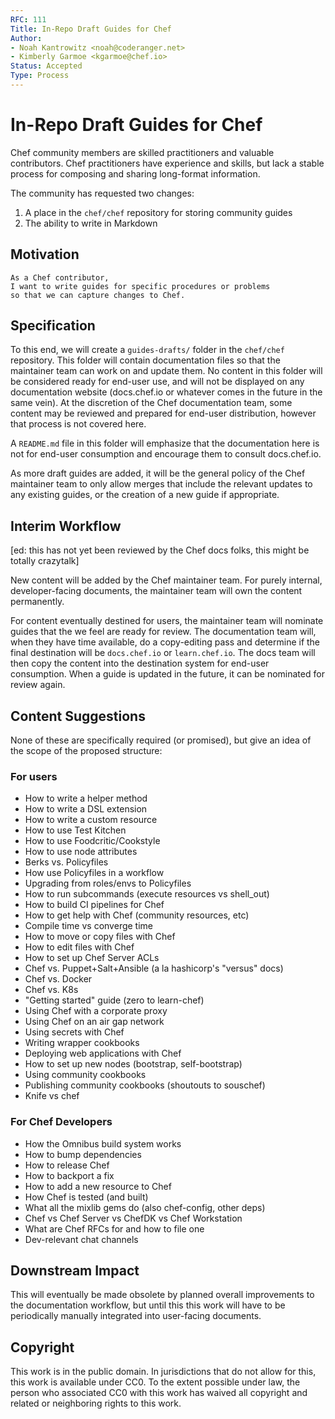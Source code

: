 ```yaml
---
RFC: 111
Title: In-Repo Draft Guides for Chef
Author:
- Noah Kantrowitz <noah@coderanger.net>
- Kimberly Garmoe <kgarmoe@chef.io>
Status: Accepted
Type: Process
---
```


# In-Repo Draft Guides for Chef

Chef community members are skilled practitioners and valuable contributors. Chef
practitioners have experience and skills, but lack a stable process for composing
and sharing long-format information.

The community has requested two changes:

1. A place in the `chef/chef` repository for storing community guides
2. The ability to write in Markdown

## Motivation

    As a Chef contributor,
    I want to write guides for specific procedures or problems
    so that we can capture changes to Chef.

## Specification

To this end, we will create a `guides-drafts/` folder in the `chef/chef` repository.
This folder will contain documentation files so that the maintainer team can
work on and update them. No content in this folder will be considered ready for
end-user use, and will not be displayed on any documentation website (docs.chef.io
or whatever comes in the future in the same vein). At the discretion of the Chef
documentation team, some content may be reviewed and prepared for end-user
distribution, however that process is not covered here.

A `README.md` file in this folder will emphasize that the documentation here is
not for end-user consumption and encourage them to consult docs.chef.io.

As more draft guides are added, it will be the general policy of the Chef
maintainer team to only allow merges that include the relevant updates to any
existing guides, or the creation of a new guide if appropriate.

## Interim Workflow

[ed: this has not yet been reviewed by the Chef docs folks, this might be totally crazytalk]

New content will be added by the Chef maintainer team. For purely internal,
developer-facing documents, the maintainer team will own the content permanently.

For content eventually destined for users, the maintainer team will nominate
guides that the we feel are ready for review. The documentation team will, when
they have time available, do a copy-editing pass and determine if the final
destination will be `docs.chef.io` or `learn.chef.io`. The docs team will then
copy the content into the destination system for end-user consumption. When a
guide is updated in the future, it can be nominated for review again.

## Content Suggestions

None of these are specifically required (or promised), but give an idea of the
scope of the proposed structure:

### For users

* How to write a helper method
* How to write a DSL extension
* How to write a custom resource
* How to use Test Kitchen
* How to use Foodcritic/Cookstyle
* How to use node attributes
* Berks vs. Policyfiles
* How use Policyfiles in a workflow
* Upgrading from roles/envs to Policyfiles
* How to run subcommands (execute resources vs shell_out)
* How to build CI pipelines for Chef
* How to get help with Chef (community resources, etc)
* Compile time vs converge time
* How to move or copy files with Chef
* How to edit files with Chef
* How to set up Chef Server ACLs
* Chef vs. Puppet+Salt+Ansible (a la hashicorp's "versus" docs)
* Chef vs. Docker
* Chef vs. K8s
* "Getting started" guide (zero to learn-chef)
* Using Chef with a corporate proxy
* Using Chef on an air gap network
* Using secrets with Chef
* Writing wrapper cookbooks
* Deploying web applications with Chef
* How to set up new nodes (bootstrap, self-bootstrap)
* Using community cookbooks
* Publishing community cookbooks (shoutouts to souschef)
* Knife vs chef

### For Chef Developers

* How the Omnibus build system works
* How to bump dependencies
* How to release Chef
* How to backport a fix
* How to add a new resource to Chef
* How Chef is tested (and built)
* What all the mixlib gems do (also chef-config, other deps)
* Chef vs Chef Server vs ChefDK vs Chef Workstation
* What are Chef RFCs for and how to file one
* Dev-relevant chat channels

## Downstream Impact

This will eventually be made obsolete by planned overall improvements to the documentation
workflow, but until this this work will have to be periodically manually integrated
into user-facing documents.

## Copyright

This work is in the public domain. In jurisdictions that do not allow for this,
this work is available under CC0. To the extent possible under law, the person
who associated CC0 with this work has waived all copyright and related or
neighboring rights to this work.
